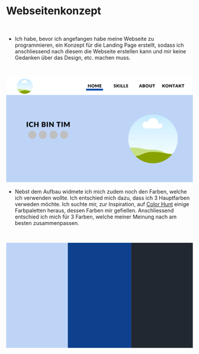 # Webseitenkonzept

<br>


- Ich habe, bevor ich angefangen habe meine Webseite zu programmieren, ein Konzept für die Landing Page erstellt, sodass ich anschliessend nach diesem die Webseite erstellen kann und mir keine Gedanken über das Design, etc. machen muss.

<br>

![Webseitenkonzept](/Sonstiges/imgs/Webseitenkonzept.png)


- Nebst dem Aufbau widmete ich mich zudem noch den Farben, welche ich verwenden wollte. Ich entschied mich dazu, dass ich 3 Hauptfarben verweden möchte. 
Ich suchte mir, zur Inspiration, auf [Color Hunt](https://colorhunt.co/) einige Farbpaletten heraus, dessen Farben mir gefiellen.
Anschliessend entschied ich mich für 3 Farben, welche meiner Meinung nach am besten zusammenpassen.

<br>

![Farbkonzept](/Sonstiges/imgs/Farbkonzept.png)